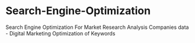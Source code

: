 # Search-Engine-Optimization
Search Engine Optimization For Market Research Analysis Companies data - Digital Marketing Optimization of Keywords
